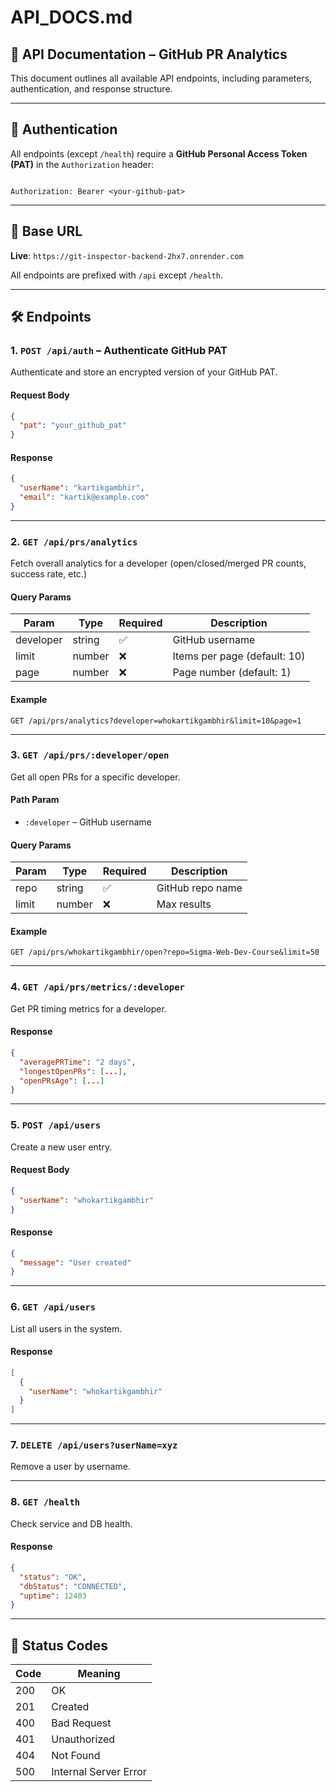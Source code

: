 # API_DOCS.md

## 📘 API Documentation – GitHub PR Analytics

This document outlines all available API endpoints, including parameters, authentication, and response structure.

---

## 🔐 Authentication

All endpoints (except `/health`) require a **GitHub Personal Access Token (PAT)** in the `Authorization` header:

```

Authorization: Bearer <your-github-pat>

````

---

## 📍 Base URL

**Live**: `https://git-inspector-backend-2hx7.onrender.com`

All endpoints are prefixed with `/api` except `/health`.

---

## 🛠️ Endpoints

### 1. `POST /api/auth` – Authenticate GitHub PAT

Authenticate and store an encrypted version of your GitHub PAT.

#### Request Body

```json
{
  "pat": "your_github_pat"
}
````

#### Response

```json
{
  "userName": "kartikgambhir",
  "email": "kartik@example.com"
}
```

---

### 2. `GET /api/prs/analytics`

Fetch overall analytics for a developer (open/closed/merged PR counts, success rate, etc.)

#### Query Params

| Param     | Type   | Required | Description                  |
| --------- | ------ | -------- | ---------------------------- |
| developer | string | ✅        | GitHub username              |
| limit     | number | ❌        | Items per page (default: 10) |
| page      | number | ❌        | Page number (default: 1)     |

#### Example

```http
GET /api/prs/analytics?developer=whokartikgambhir&limit=10&page=1
```

---

### 3. `GET /api/prs/:developer/open`

Get all open PRs for a specific developer.

#### Path Param

* `:developer` – GitHub username

#### Query Params

| Param | Type   | Required | Description      |
| ----- | ------ | -------- | ---------------- |
| repo  | string | ✅        | GitHub repo name |
| limit | number | ❌        | Max results      |

#### Example

```http
GET /api/prs/whokartikgambhir/open?repo=Sigma-Web-Dev-Course&limit=50
```

---

### 4. `GET /api/prs/metrics/:developer`

Get PR timing metrics for a developer.

#### Response

```json
{
  "averagePRTime": "2 days",
  "longestOpenPRs": [...],
  "openPRsAge": [...]
}
```

---

### 5. `POST /api/users`

Create a new user entry.

#### Request Body

```json
{
  "userName": "whokartikgambhir"
}
```

#### Response

```json
{
  "message": "User created"
}
```

---

### 6. `GET /api/users`

List all users in the system.

#### Response

```json
[
  {
    "userName": "whokartikgambhir"
  }
]
```

---

### 7. `DELETE /api/users?userName=xyz`

Remove a user by username.

---

### 8. `GET /health`

Check service and DB health.

#### Response

```json
{
  "status": "OK",
  "dbStatus": "CONNECTED",
  "uptime": 12403
}
```

---

## 🚦 Status Codes

| Code | Meaning               |
| ---- | --------------------- |
| 200  | OK                    |
| 201  | Created               |
| 400  | Bad Request           |
| 401  | Unauthorized          |
| 404  | Not Found             |
| 500  | Internal Server Error |

